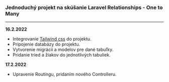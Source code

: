 ### Jednoduchý projekt na skúšanie Laravel Relationships - One to Many

<hr />

**16.2.2022**

- Integrovanie [Tailwind css](https://tailwindcss.com/) do projektu.
- Pripojenie databázy do projektu.
- Vytvorenie migrácii a modelov pre dané tabuľky.
- Pridanie tried a žiakov do jednotlivých tabuliek.

**17.2.2022**
- Upravenie Routingu, pridaním nového Controlleru. 
